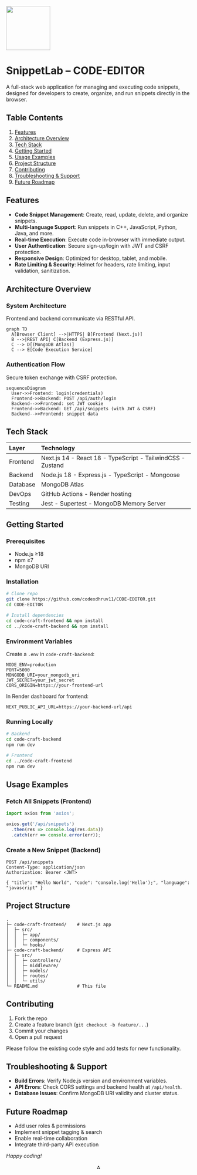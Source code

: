 <img src="https://r2cdn.perplexity.ai/pplx-full-logo-primary-dark%402x.png" class="logo" width="120"/>

# SnippetLab – CODE-EDITOR

A full-stack web application for managing and executing code snippets, designed for developers to create, organize, and run snippets directly in the browser.

## Table Contents

1. [Features](#features)
2. [Architecture Overview](#architecture-overview)
3. [Tech Stack](#tech-stack)
4. [Getting Started](#getting-started)
5. [Usage Examples](#usage-examples)
6. [Project Structure](#project-structure)
7. [Contributing](#contributing)
8. [Troubleshooting \& Support](#troubleshooting--support)
9. [Future Roadmap](#future-roadmap)

## Features

- **Code Snippet Management**: Create, read, update, delete, and organize snippets.
- **Multi-language Support**: Run snippets in C++, JavaScript, Python, Java, and more.
- **Real-time Execution**: Execute code in-browser with immediate output.
- **User Authentication**: Secure sign-up/login with JWT and CSRF protection.
- **Responsive Design**: Optimized for desktop, tablet, and mobile.
- **Rate Limiting \& Security**: Helmet for headers, rate limiting, input validation, sanitization.


## Architecture Overview

### System Architecture

Frontend and backend communicate via RESTful API.

```mermaid
graph TD
  A[Browser Client] -->|HTTPS| B[Frontend (Next.js)]
  B -->|REST API| C[Backend (Express.js)]
  C --> D[(MongoDB Atlas)]
  C --> E[Code Execution Service]
```


### Authentication Flow

Secure token exchange with CSRF protection.

```mermaid
sequenceDiagram
  User->>Frontend: login(credentials)
  Frontend->>Backend: POST /api/auth/login
  Backend-->>Frontend: set JWT cookie
  Frontend->>Backend: GET /api/snippets (with JWT & CSRF)
  Backend-->>Frontend: snippet data
```


## Tech Stack

| Layer | Technology |
| :-- | :-- |
| Frontend | Next.js 14 -  React 18 -  TypeScript -  TailwindCSS -  Zustand |
| Backend | Node.js 18 -  Express.js -  TypeScript -  Mongoose |
| Database | MongoDB Atlas |
| DevOps | GitHub Actions -  Render hosting |
| Testing | Jest -  Supertest -  MongoDB Memory Server |

## Getting Started

### Prerequisites

- Node.js ≥18
- npm ≥7
- MongoDB URI


### Installation

```bash
# Clone repo
git clone https://github.com/codexdhruv11/CODE-EDITOR.git
cd CODE-EDITOR

# Install dependencies
cd code-craft-frontend && npm install
cd ../code-craft-backend && npm install
```


### Environment Variables

Create a `.env` in `code-craft-backend`:

```env
NODE_ENV=production
PORT=5000
MONGODB_URI=your_mongodb_uri
JWT_SECRET=your_jwt_secret
CORS_ORIGIN=https://your-frontend-url
```

In Render dashboard for frontend:

```
NEXT_PUBLIC_API_URL=https://your-backend-url/api
```


### Running Locally

```bash
# Backend
cd code-craft-backend
npm run dev

# Frontend
cd ../code-craft-frontend
npm run dev
```


## Usage Examples

### Fetch All Snippets (Frontend)

```typescript
import axios from 'axios';

axios.get('/api/snippets')
  .then(res => console.log(res.data))
  .catch(err => console.error(err));
```


### Create a New Snippet (Backend)

```http
POST /api/snippets
Content-Type: application/json
Authorization: Bearer <JWT>

{ "title": "Hello World", "code": "console.log('Hello');", "language": "javascript" }
```


## Project Structure

```text
.
├─ code-craft-frontend/    # Next.js app
│  ├─ src/
│  │  ├─ app/
│  │  ├─ components/
│  │  └─ hooks/
├─ code-craft-backend/     # Express API
│  ├─ src/
│  │  ├─ controllers/
│  │  ├─ middleware/
│  │  ├─ models/
│  │  ├─ routes/
│  │  └─ utils/
└─ README.md               # This file
```


## Contributing

1. Fork the repo
2. Create a feature branch (`git checkout -b feature/...`)
3. Commit your changes
4. Open a pull request

Please follow the existing code style and add tests for new functionality.

## Troubleshooting \& Support

- **Build Errors**: Verify Node.js version and environment variables.
- **API Errors**: Check CORS settings and backend health at `/api/health`.
- **Database Issues**: Confirm MongoDB URI validity and cluster status.


## Future Roadmap

- Add user roles \& permissions
- Implement snippet tagging \& search
- Enable real-time collaboration
- Integrate third-party API execution

*Happy coding!*

<div style="text-align: center">⁂</div>

[^1]: CODE.txt

